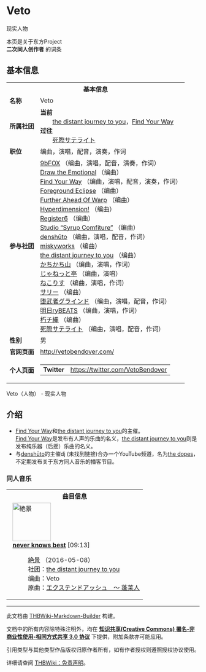 # Veto

<!-- source html: G:\repos\THBWiki-Markdown-Builder\THBWikiMarkdown\Temp\main\6\63\ns0%3AVeto.html -->

现实人物

本页是关于东方Project  
 **二次同人创作者** 的词条

## 基本信息

<table><tbody><tr><th colspan="3">基本信息</th></tr><tr><td class="label"><b>名称</b></td><td> Veto </td></tr><tr><td class="label"><b>所属社团</b></td><td><b>当前</b><div style="margin-left:2em;"><a href="./the_distant_journey_to_you.md" title="the distant journey to you">the distant journey to you</a>，<a href="./Find_Your_Way.md" title="Find Your Way">Find Your Way</a></div><b>过往</b><div style="margin-left:2em;"><a href="./死際サテライト.md" title="死際サテライト">死際サテライト</a></div></td></tr><tr><td class="label"><b>职位</b></td><td>编曲，演唱，配音，演奏，作词</td></tr><tr><td class="label"><b>参与社团</b></td><td><a href="./9bFOX.md" title="9bFOX">9bFOX</a> （编曲，演唱，配音，演奏，作词）<br><a href="./Draw_the_Emotional.md" title="Draw the Emotional">Draw the Emotional</a> （编曲）<br><a href="./Find_Your_Way.md" title="Find Your Way">Find Your Way</a> （编曲，演唱，配音，演奏，作词）<br><a href="./Foreground_Eclipse.md" title="Foreground Eclipse">Foreground Eclipse</a> （编曲）<br><a href="./Further_Ahead_Of_Warp.md" title="Further Ahead Of Warp">Further Ahead Of Warp</a> （编曲）<br><a href="./Hyperdimension!.md" title="Hyperdimension!">Hyperdimension!</a> （编曲）<br><a href="./Register6.md" title="Register6">Register6</a> （编曲）<br><a href="./Studio_“Syrup_Comfiture”.md" title="Studio “Syrup Comfiture”">Studio “Syrup Comfiture”</a> （编曲）<br><a href="./denshūto.md" title="denshūto">denshūto</a> （编曲，演唱，配音，作词）<br><a href="./miskyworks.md" title="miskyworks">miskyworks</a> （编曲）<br><a href="./the_distant_journey_to_you.md" title="the distant journey to you">the distant journey to you</a> （编曲）<br><a href="./かちかち山.md" title="かちかち山">かちかち山</a> （编曲，演唱，作词）<br><a href="./じゃねっと亭.md" title="じゃねっと亭">じゃねっと亭</a> （编曲，演唱）<br><a href="./ねこりす.md" title="ねこりす">ねこりす</a> （编曲，演唱，作词）<br><a href="./サリー.md" title="サリー">サリー</a> （编曲）<br><a href="./堕武者グラインド.md" title="堕武者グラインド">堕武者グラインド</a> （编曲，演唱，配音，作词）<br><a href="./明日ryBEATS.md" title="明日ryBEATS">明日ryBEATS</a> （编曲，演唱，作词）<br><a href="./朽チ縄.md" title="朽チ縄">朽チ縄</a> （编曲）<br><a href="./死際サテライト.md" title="死際サテライト">死際サテライト</a> （编曲，演唱，配音，作词）</td></tr><tr><td class="label"><b>性别</b></td><td>男</td></tr><tr><td class="label"><b>官网页面</b></td><td><a rel="nofollow" class="external free" href="http://vetobendover.com/">http://vetobendover.com/</a></td></tr><tr><td class="label"><b>个人页面</b></td><td><table border="0" cellspacing="0" cellpadding="0"><tbody><tr><td><b>Twitter</b></td><td><a rel="nofollow" class="external free" href="https://twitter.com/VetoBendover">https://twitter.com/VetoBendover</a></td></tr></tbody></table></td></tr></tbody></table>

Veto（人物） - 现实人物

## 介绍
- [Find Your Way](./Find_Your_Way.md)和[the distant journey to you](./the_distant_journey_to_you.md)的主催。  
[Find Your Way](./Find_Your_Way.md)是发布有人声的乐曲的名义，[the distant journey to you](./the_distant_journey_to_you.md)则是发布纯乐器（后摇）乐曲的名义。
- 与[denshūto](./denshūto.md)的主催dj (未找到链接)合办一个YouTube频道，名为[the dopes](https://www.youtube.com/channel/UCWaWtQ5eNdYD7djihvxYaZQ)，不定期发布关于东方同人音乐的播客节目。


### 同人音乐

<table><tbody><tr><th colspan="2">曲目信息</th></tr><tr><td colspan="2" style="padding-left: 1em;"><div class="floatright"><a href="./文件-絶景封面.jpg.md" class="image" title="絶景"><img alt="絶景" src="https://upload.thwiki.cc/thumb/9/91/%E7%B5%B6%E6%99%AF%E5%B0%81%E9%9D%A2.jpg/100px-%E7%B5%B6%E6%99%AF%E5%B0%81%E9%9D%A2.jpg" decoding="async" loading="lazy" width="100" height="100" srcset="https://upload.thwiki.cc/thumb/9/91/%E7%B5%B6%E6%99%AF%E5%B0%81%E9%9D%A2.jpg/150px-%E7%B5%B6%E6%99%AF%E5%B0%81%E9%9D%A2.jpg 1.5x, https://upload.thwiki.cc/thumb/9/91/%E7%B5%B6%E6%99%AF%E5%B0%81%E9%9D%A2.jpg/200px-%E7%B5%B6%E6%99%AF%E5%B0%81%E9%9D%A2.jpg 2x" data-file-width="900" data-file-height="900"></a></div><b><a href="/%E7%B5%B6%E6%99%AF#9" title="絶景">never knows best</a></b> &#91;09:13&#93;<dl><dd><a href="./絶景.md" title="絶景">絶景</a> （2016-05-08）<br>社团：<a href="./the_distant_journey_to_you.md" title="the distant journey to you">the distant journey to you</a><br>编曲：<a class="mw-selflink selflink">Veto</a><br>原曲：<a href="./Extend_Ash_～_蓬莱人.md" title="Extend Ash ～ 蓬莱人" unred="">エクステンドアッシュ　～ 蓬莱人</a><br></dd></dl></td></tr></tbody></table>






---

此文档由 [THBWiki-Markdown-Builder](https://github.com/Delsin-Yu/THBWiki-Markdown-Builder) 构建。

文档中的所有内容除特殊注明外，均在 [**知识共享(Creative Commons) 署名-非商业性使用-相同方式共享 3.0 协议**](https://creativecommons.org/licenses/by-sa/3.0/deed.zh-hans) 下提供，附加条款亦可能应用。

引用类型与其他类型作品版权归原作者所有，如有作者授权则遵照授权协议使用。

详细请查阅 [THBWiki：免责声明](https://thbwiki.cc/THBWiki:%E5%85%8D%E8%B4%A3%E5%A3%B0%E6%98%8E)。

